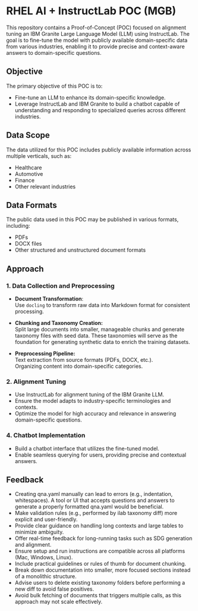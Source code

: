 # RHEL AI + InstructLab POC (MGB)

This repository contains a Proof-of-Concept (POC) focused on alignment tuning an IBM Granite Large Language Model (LLM) using InstructLab. The goal is to fine-tune the model with publicly available domain-specific data from various industries, enabling it to provide precise and context-aware answers to domain-specific questions.

## Objective

The primary objective of this POC is to:

- Fine-tune an LLM to enhance its domain-specific knowledge.
- Leverage InstructLab and IBM Granite to build a chatbot capable of understanding and responding to specialized queries across different industries.

## Data Scope

The data utilized for this POC includes publicly available information across multiple verticals, such as:

- Healthcare
- Automotive
- Finance
- Other relevant industries

## Data Formats

The public data used in this POC may be published in various formats, including:

- PDFs
- DOCX files
- Other structured and unstructured document formats

## Approach

### 1. Data Collection and Preprocessing

- **Document Transformation**:  
  Use `docling` to transform raw data into Markdown format for consistent processing.

- **Chunking and Taxonomy Creation:**  
  Split large documents into smaller, manageable chunks and generate taxonomy files with seed data. These taxonomies will serve as the foundation for generating synthetic data to enrich the training datasets.

- **Preprocessing Pipeline:**  
  Text extraction from source formats (PDFs, DOCX, etc.).  
  Organizing content into domain-specific categories.

### 2. Alignment Tuning

- Use InstructLab for alignment tuning of the IBM Granite LLM.
- Ensure the model adapts to industry-specific terminologies and contexts.
- Optimize the model for high accuracy and relevance in answering domain-specific questions.

### 4. Chatbot Implementation

- Build a chatbot interface that utilizes the fine-tuned model.
- Enable seamless querying for users, providing precise and contextual answers.

## Feedback

- Creating qna.yaml manually can lead to errors (e.g., indentation, whitespaces). A tool or UI that accepts questions and answers to generate a properly formatted qna.yaml would be beneficial.
- Make validation rules (e.g., performed by ilab taxonomy diff) more explicit and user-friendly.
- Provide clear guidance on handling long contexts and large tables to minimize ambiguity.
- Offer real-time feedback for long-running tasks such as SDG generation and alignment.
- Ensure setup and run instructions are compatible across all platforms (Mac, Windows, Linux).
- Include practical guidelines or rules of thumb for document chunking.
- Break down documentation into smaller, more focused sections instead of a monolithic structure.
- Advise users to delete existing taxonomy folders before performing a new diff to avoid false positives.
- Avoid bulk fetching of documents that triggers multiple calls, as this approach may not scale effectively.
